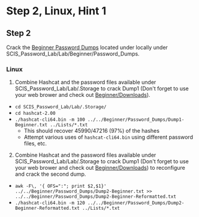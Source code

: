# Step 2, Linux, Hint 1  

## Step 2
Crack the [Beginner Password Dumps](https://github.com/JonZeolla/Lab/tree/PasswordCracking/Beginner/Password_Dumps) located under locally under SCIS_Password_Lab/Lab/Beginner/Password_Dumps.

### Linux
1. Combine Hashcat and the password files available under SCIS_Password_Lab/Lab/.Storage to crack Dump1 (Don't forget to use your web brower and check out [Beginner/Downloads](https://github.com/JonZeolla/Lab/tree/PasswordCracking/Beginner/Downloads)).
  * `cd SCIS_Password_Lab/Lab/.Storage/`
  * `cd hashcat-2.00`
  * `./hashcat-cli64.bin -m 100 ../../Beginner/Password_Dumps/Dump1-Beginner.txt ../Lists/*.txt`
    * This should recover 45990/47216 (97%) of the hashes
    * Attempt various uses of `hashcat-cli64.bin` using different password files, etc.

2. Combine Hashcat and the password files available under SCIS_Password_Lab/Lab/.Storage to crack Dump1 (Don't forget to use your web brower and check out [Beginner/Downloads](https://github.com/JonZeolla/Lab/tree/PasswordCracking/Beginner/Downloads)) to reconfigure and crack the second dump.
  * `awk -F\, '{ OFS=":"; print $2,$1}' ../../Beginner/Password_Dumps/Dump2-Beginner.txt >> ../../Beginner/Password_Dumps/Dump2-Beginner-Reformatted.txt`
  * `./hashcat-cli64.bin -m 120 ../../Beginner/Password_Dumps/Dump2-Beginner-Reformatted.txt ../Lists/*.txt`

